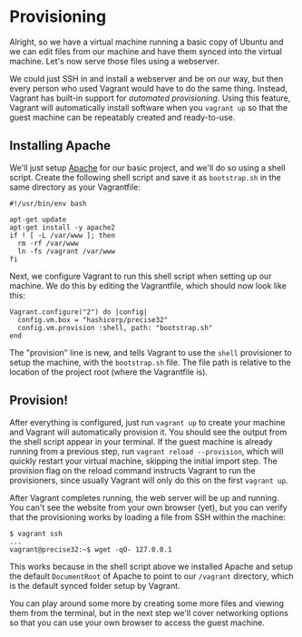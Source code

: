
# Provisioning
Alright, so we have a virtual machine running a basic copy of Ubuntu and we can edit files from our machine and have them synced into the virtual machine. Let's now serve those files using a webserver.

We could just SSH in and install a webserver and be on our way, but then every person who used Vagrant would have to do the same thing. Instead, Vagrant has built-in support for *automated provisioning*. Using this feature, Vagrant will automatically install software when you `vagrant up` so that the guest machine can be repeatably created and ready-to-use.

## Installing Apache
We'll just setup [Apache][apache] for our basic project, and we'll do so using a shell script. Create the following shell script and save it as `bootstrap.sh` in the same directory as your Vagrantfile:
```
#!/usr/bin/env bash

apt-get update
apt-get install -y apache2
if ! [ -L /var/www ]; then
  rm -rf /var/www
  ln -fs /vagrant /var/www
fi
```
Next, we configure Vagrant to run this shell script when setting up our machine. We do this by editing the Vagrantfile, which should now look like this:
```
Vagrant.configure("2") do |config|
  config.vm.box = "hashicorp/precise32"
  config.vm.provision :shell, path: "bootstrap.sh"
end
```
The "provision" line is new, and tells Vagrant to use the `shell` provisioner to setup the machine, with the `bootstrap.sh` file. The file path is relative to the location of the project root (where the Vagrantfile is).

## Provision! 
After everything is configured, just run `vagrant up` to create your machine and Vagrant will automatically provision it. You should see the output from the shell script appear in your terminal. If the guest machine is already running from a previous step, run `vagrant reload --provision`, which will quickly restart your virtual machine, skipping the initial import step. The provision flag on the reload command instructs Vagrant to run the provisioners, since usually Vagrant will only do this on the first `vagrant up`.

After Vagrant completes running, the web server will be up and running. You can't see the website from your own browser (yet), but you can verify that the provisioning works by loading a file from SSH within the machine:
```
$ vagrant ssh
...
vagrant@precise32:~$ wget -qO- 127.0.0.1
```
This works because in the shell script above we installed Apache and setup the default `DocumentRoot` of Apache to point to our `/vagrant` directory, which is the default synced folder setup by Vagrant.

You can play around some more by creating some more files and viewing them from the terminal, but in the next step we'll cover networking options so that you can use your own browser to access the guest machine.

[apache]: http://httpd.apache.org/
